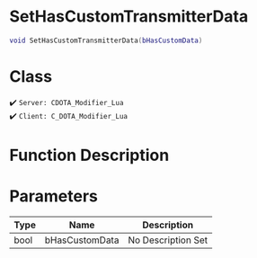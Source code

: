 # SetHasCustomTransmitterData
```lua
void SetHasCustomTransmitterData(bHasCustomData)
```
# Class
✔️ `Server: CDOTA_Modifier_Lua`  
✔️ `Client: C_DOTA_Modifier_Lua`  

# Function Description

# Parameters
Type|Name|Description
--|--|--
bool|bHasCustomData|No Description Set
